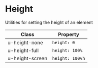 # Height

Utilities for setting the height of an element

| Class           | Property       |
| --------------- | ---------------|
| u-height-none   | `height: 0`    |
| u-height-full   | `height: 100%` |
| u-height-screen | `height: 100vh`|